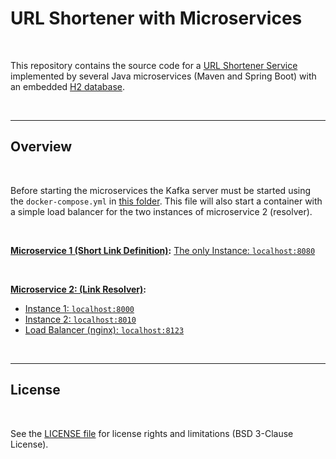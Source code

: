 # URL Shortener with Microservices #

<br>

This repository contains the source code for a [URL Shortener Service](https://en.wikipedia.org/wiki/URL_shortening)
implemented by several Java microservices (Maven and Spring Boot) with an embedded [H2 database](https://www.h2database.com).

<br>

----

## Overview ##

<br>

Before starting the microservices the Kafka server must be started using the `docker-compose.yml`
in [this folder](./Kafka/).
This file will also start a container with a simple load balancer for the two instances
of microservice 2 (resolver).

<br>

**[Microservice 1 (Short Link Definition)](Microservice1_Definition/):** [The only Instance: `localhost:8080`](http://localhost:8080)

<br>

**[Microservice 2: (Link Resolver)](Microservice2_Resolver/):**
* [Instance 1: `localhost:8000`](http://localhost:8000)
* [Instance 2: `localhost:8010`](http://localhost:8010)
* [Load Balancer (nginx): `localhost:8123`](http://localhost:8123)

<br>

----

## License ##

<br>

See the [LICENSE file](LICENSE.md) for license rights and limitations (BSD 3-Clause License).

<br>
